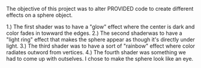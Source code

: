 The objective of this project was to alter PROVIDED code to create different effects on a sphere object.

1.) The first shader was to have a "glow" effect where the center is dark and color fades in towward the edges.
2.) The second shaderwas to have a "light ring" effect that makes the sphere appear as though it's directly under light.
3.) The third shader was to have a sort of "rainbow" effect where color radiates outword from vertices.
4.) The fourth shader was something we had to come up with outselves. I chose to make the sphere look like an eye.
